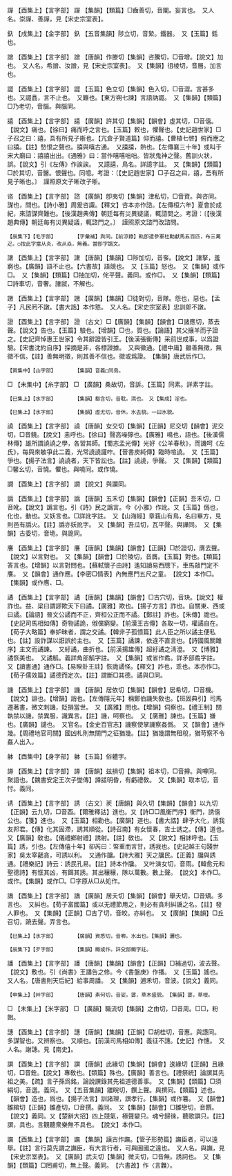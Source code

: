 <!-- { "loadSidebar": true } -->
譂	【酉集上】【言字部】	譂	【集韻】【類篇】□齒善切，音闡。妄言也。　又人名。崇譂、善譂，見【宋史宗室表】。

釞	【戌集上】【金字部】	釞	【五音集韻】陟立切，音縶。鐵器。　又【玉篇】銛也。

譄	【酉集上】【言字部】	譄	【唐韻】作滕切【集韻】咨騰切，□音增。【說文】加也。　又人名。希譄、汝譄，見【宋史宗室表】。　又【集韻】徂棱切，音層。加言也。

譅	【酉集上】【言字部】	譅	【玉篇】色立切【集韻】色入切，□音澀。言甚多也。又譅譶，言不止也。　又難也。【東方朔七諫】言語訥譅。　又【集韻】【類篇】□乃老切，音腦。與腦同。

譆	【酉集上】【言字部】	譆	【廣韻】許其切【集韻】【韻會】虛其切，□音僖。【說文】痛也。【徐曰】痛而呼之言也。【玉篇】敕也，懼聲也。【史記趙世家】□子召之曰：譆，吾有所見子晣也。【亢倉子賢道篇】仰而譆。【曹植七啓】俯而應之曰譆。【註】愁恨之聲也。譆與嘻古通。　又譆譆，熱也。【左傳襄三十年】或叫于宋大廟曰：譆譆出出。《通雅》曰：當作嘻嘻咄咄。皆狀鬼神之聲。舊訓火狀，誤。【說文】引《左傳》作誒誒。　又譩譆，鳥名。詳譩字註。　又【集韻】【類篇】□於其切，音醫。恨聲也。同噫。考證：〔【史記趙世家】□子召之曰，譆，吾有所見子晰也。〕　謹照原文子晰改子晣。 

谘	【酉集上】【言字部】	諮	【廣韻】卽夷切【集韻】津私切，□音資。與咨同。謀也，問也。【詩小雅】周爰咨諏。【釋文】咨本亦作諮。【左傳桓六年】夏會於成紀，來諮謀齊難也。【後漢趙典傳】朝廷每有災異疑議，輒諮問之。考證：〔【後漢趙典傳】朝廷每有災異疑議，輒諮門之。〕　謹照原文諮門改諮問。 

	【辰集下】【毛字部】		【字彙補】與同。【前涼錄】軌卽遣參軍杜勳獻馬五百匹，布三萬疋。○按此字當从炎，改从焱，無義。當卽字譌文。

譇	【酉集上】【言字部】	譇	【唐韻】【集韻】□陟加切，音奓。【說文】譇拏，羞窮也。【廣韻】語不止也。【六書故】語競也。　又【玉篇】怒也。　又【集韻】或作□。　又【集韻】【類篇】□抽加切，侘平聲。義同。或作□。　又【集韻】【類篇】□詩車切，音奢。譇詉，不解也。

譈	【酉集上】【言字部】	譈	【廣韻】【集韻】□徒對切，音隊。怨也，惡也。【孟子】凡民罔不譈。【書大誥】本作憝。　又人名。【宋史宗室表】忠訓郞不譈。

證	【酉集上】【言字部】	證	〔古文〕□【廣韻】【集韻】【韻會】□諸應切，蒸去聲。【說文】告也。【玉篇】驗也。【增韻】□也，質也。【論語】其父攘羊而子證之。【史記齊悼惠王世家】令其辭證皆引王。【後漢張衡傳】采前世成事，以爲證驗。【宋書沈約自序】探摘是非，各標證據。　又與徵通。【禮中庸】雖善無徵，無徵不信。【註】善無明徵，則其善不信也。徵或爲證。　【集韻】唐武后作□。

	【寅集中】【山字部】		【集韻】音義□同島。

□	【未集中】【糸字部】	□	【廣韻】桑故切，音訴。【玉篇】同素。詳素字註。

	【巳集上】【水字部】		【集韻】都含切，音耽。濕也。　又【集成】淫也。

	【巳集上】【水字部】		【集韻】虛尤切，音休。水去貌。一曰水貌。

譊	【酉集上】【言字部】	譊	【唐韻】女交切【集韻】【正韻】尼交切【韻會】泥交切，□音鐃。【說文】恚呼也。【徐曰】聲高噪獰也。【廣雅】鳴也，語也。【後漢儒林傳】雄所謂譊譊之學，各習其師。【蜀志孟光傳】光好《公羊春秋》，而譏呵《左氏》，每與來敏爭此二義，光常譊譊讙咋。【晉書庾純傳】臨時喧譊。　又【玉篇】爭也。【揚子法言】譊譊者，天下皆訟也。【註】譊譊，爭聲。　又【集韻】【類篇】□馨幺切，音憢。懼也。與嘵同。或作憢。

譋	【酉集上】【言字部】	譋	【說文】與讕同。

譌	【酉集上】【言字部】	譌	【唐韻】五禾切【集韻】【韻會】【正韻】吾禾切，□音吪。【說文】譌言也。引《詩》民之譌言。今《小雅》作訛。又【玉篇】僞也，化也，動也。又妖言也。□詳訛字註。　又【山海經】章莪山有鳥，名曰畢方，見則邑有譌火。【註】譌亦妖訛字。　又【集韻】吾瓜切，瓦平聲。與譁同。　又【集韻】古委切，音垝。與詭同。

譍	【酉集上】【言字部】	譍	【唐韻】【集韻】【韻會】【正韻】□於證切，膺去聲。【說文】以言對也。　又【集韻】【韻會】□於陵切，音膺。【玉篇】對也。【類篇】答言也。【增韻】以言對問也。【蘇軾懷子由詩】遙知讀易西牕下，車馬敲門定不譍。　又【韻會】通作應。【李密□情表】內無應門五尺之童。　【說文】本作□。【集韻】或作噟、□。

譎	【酉集上】【言字部】	譎	【唐韻】【集韻】【韻會】□古穴切，音玦。【說文】權詐也。益、梁曰謂謬欺天下曰譎。【廣雅】欺也。【揚子方言】詐也。自關東、西或曰譎。【論語】晉文公譎而不正，齊桓公正而不譎。【鄭註】詐也。【朱傳】詭也。【史記司馬相如傳】奇物譎詭，俶儻窮變。【前漢王吉傳】各取一切，權譎自在。【荀子大略篇】奉妒昧者，謂之交譎。【韓非子孤憤篇】此人臣之所以譎主便私也。【註】設詐謀以誑誤於主也。　又【玉篇】譎諫，依違不直言也。【詩國風關雎序】主文而譎諫。　又紆譎，曲折也。【前漢揚雄傳】超紆譎之淸澄。　又【博雅】譎恢美也。　又譎觚。義詳角部觚字註。　又【集韻】或省作矞。詳矛部矞字註。　又【讀書通】通作□。【易睽卦王註】恢詭譎怪。【釋文】詐也，乖也。本亦作□。【荀子儒效篇】譎德而定次。【註】謂斷□其德。譎與□同。

譏	【酉集上】【言字部】	譏	【唐韻】居依切【集韻】【韻會】居希切，□音機。【說文】誹也。【增韻】誚也。【左傳隱元年】稱鄭伯譏失敎也。【班固典引】司馬遷著書，微文刺譏，貶損當世。　又【廣雅】問也。【增韻】伺察也。【禮王制】關執禁以譏，禁異服，識異言。【註】譏，呵察也。　又【廣雅】諫也。【玉篇】嫌也。【廣韻】譴也。　又官名。【金史百官志】譏察使掌譏察姦僞。　又【韻會】通作幾。【周禮地官司關】國凶札則無關門之征猶幾。【註】猶幾謂無租稅，猶苛察不令姦人出入。

躰	【酉集中】【身字部】	躰	【玉篇】俗軆字。

譐	【酉集上】【言字部】	譐	【唐韻】兹損切【集韻】祖本切，□音撙。與噂同。聚語也。【魏書安定王次子燮傳】譐誻明昏，有虧禮敎。　又【集韻】取本切，音忖。義同。

诱	【酉集上】【言字部】	誘	〔古文〕羐【唐韻】與久切【集韻】【韻會】以九切【正韻】云九切，□音酉。【爾雅釋詁】進也。又【詩□□風衡門序】衡門，誘僖公也。【箋】進也。　又【玉篇】相勸也。【廣韻】道也。【書大誥】肆予大化，誘我友邦君。【傳】化其固滯，誘其順從。【詩召南】有女懷春，吉士誘之。【傳】道也。　又【廣韻】敎也。【儀禮鄕射禮】誘射。【註】敎也。　又【說文】相訹呼也。【玉篇】誘，引也。【左傳僖十年】卻芮曰：幣重而言甘，誘我也。【史記越王句踐世家】吳太宰嚭貪，可誘以利。　又通作牖。【詩大雅】天之牖民。【正義】牖與誘通。【禮樂記】詩云：誘民孔易。【註】詩本作牖。　又叶演女切，音雨。【韓愈元和聖德詩】有恇其凶，有餌其誘。其出穰穰，隊以萬數。數上聲。　【說文】本作□。或作。【集韻】或作□。□字原从□从処作。

譑	【酉集上】【言字部】	譑	【廣韻】居夭切【集韻】【韻會】舉夭切，□音矯。多言也。　又糾也。【荀子富國篇】或以无禮節用之，則必有貪利糾譑之名。【註】發人罪也。　又【集韻】【正韻】□吉了切，音皎。亦糾也。　又【廣韻】【集韻】□丘召切，蹺去聲。弄言也。

	【巳集上】【水字部】		【廣韻】資悉切，音喞。水出也。【集韻】灑也。

	【辰集下】【歹字部】		【集韻】毈或作。詳殳部毈字註。

譒	【酉集上】【言字部】	譒	【唐韻】【集韻】【韻會】【正韻】□補過切，波去聲。【說文】敷也。引《尚書》王譒告之修。今《書盤庚》作播。　又【玉篇】謠也。　又人名。【唐書則天后紀】給事周譒。　又【集韻】逋禾切，音波。【說文】義同。

	【申集上】【艸字部】		【唐韻】素何切，音娑。蔢，草木盛貌。　【集韻】蔢，草根。

□	【未集上】【米字部】	□	【廣韻】職流切【集韻】之由切，□音周。□□，粉餌。

譓	【酉集上】【言字部】	譓	【唐韻】【集韻】【正韻】□胡桂切，音惠。與譿同。多謀智也。又辨察也。　又順也。【前漢司馬相如傳】義征不譓。【史記】作憓。　又人名。謝譓。見【南史】。

譔	【酉集上】【言字部】	譔	【唐韻】此緣切【集韻】【韻會】逡緣切【正韻】且緣切，□音銓。【說文】專敎也。【類篇】殊也。【廣韻】善言也。【禮祭統】論譔其先祖之美。【疏】言子孫爲銘，論說譔錄其先祖道德善事。　又【集韻】【類篇】□須絹切，音選。義同。　又【五音集韻】雛睆切，饌上聲。與撰同。【類篇】述也。【韻會】造也，爲也。【揚子法言】訓諸理，譔孝行。【集韻】或作篹。　又【韻會】雛綰切【正韻】雛產切，□音撰。義同。　又【集韻】【韻會】□雛戀切，音饌。【說文】義同。又【楚辭大招】四上競氣，極聲變只。魂兮歸徠，聽歌譔只。【註】譔，具也。言觀聽衆樂無不具也。　【說文】本作□。

譕	【酉集上】【言字部】	譕	【集韻】謨古作譕。【管子形勢篇】譕臣者，可以遠舉。【註】言行莫先謂之譕臣，有大言行者，可與圖國之遠也。　又人名。與譕，見【宋史宗室表】。　又【廣韻】武夫切【集韻】微夫切，□音無。誘詞也。　又【集韻】【類篇】□罔甫切，無上聲。義同。　【六書故】作〈言橆〉。

